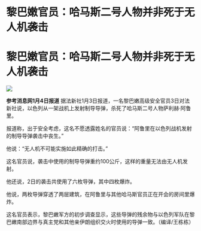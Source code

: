 # 黎巴嫩官员：哈马斯二号人物并非死于无人机袭击

# 黎巴嫩官员：哈马斯二号人物并非死于无人机袭击

![](https://inews.gtimg.com/om_bt/OosNLKi_BfpWCcrHlNyrdJOAbFmfSaWT98tDuwCp9opVoAA/1000)

**参考消息网1月4日报道**
据法新社1月3日报道，一名黎巴嫩高级安全官员3日对法新社说，以色列从一架战机上发射制导导弹，杀死了哈马斯二号人物萨利赫·阿鲁里。

报道称，出于安全考虑，这名不愿透露姓名的官员说：“阿鲁里在以色列战机发射的制导导弹袭击中丧生。”

他说：“无人机不可能实施如此精确的打击。”

这名官员说，袭击中使用的制导导弹重约100公斤，这样的重量无法由无人机发射。

他还说，2日的袭击共使用了六枚导弹，其中四枚爆炸。

他说，两枚导弹穿透了两层建筑，在阿鲁里与其他哈马斯官员正在开会的房间里爆炸。

这名官员表示，黎巴嫩军方的初步调查显示，这些导弹的残余物与以色列军队在黎巴嫩南部边界与真主党和其他亲伊朗组织交火时使用的导弹一致。（编译/王栋栋）

